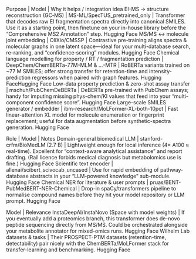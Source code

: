 Purpose | Model | Why it helps / integration idea
EI-MS → structure reconstruction (GC‐MS) | MS-ML/SpecTUS_pretrained_only | Transformer that decodes raw EI fragmentation spectra directly into canonical SMILES. Use it as a starting point, then finetune on your in-house library before the “Comprehensive MS2 Annotation” step. Hugging Face
MS/MS ↔ molecule joint embedding | OliXio/CMSSP | Contrastive pre-training aligns spectra & molecular graphs in one latent space—ideal for your multi-database search, re-ranking, and “confidence‐scoring” modules. Hugging Face
Chemical language modelling for property / RT / fragmentation prediction | DeepChem/ChemBERTa-77M-MLM & …-MTR | RoBERTa variants trained on ~77 M SMILES; offer strong transfer for retention-time and intensity-prediction regressors when paired with graph features. Hugging FaceHugging Face
Low-data property prediction & zero-shot assay transfer | mschuh/PubChemDeBERTa | DeBERTa pre-trained with PubChem assays; handy for imputing missing phys-chem/KI values that feed into your “multi-component confidence score”. Hugging Face
Large-scale SMILES generator / embedder | ibm-research/MoLFormer-XL-both-10pct | Fast linear-attention XL model for molecule enumeration or fingerprint replacement; useful for data augmentation before synthetic-spectra generation. Hugging Face

Role | Model | Notes
Domain-general biomedical LLM | stanford-crfm/BioMedLM (2.7 B) | Lightweight enough for local inference (4× A100 ≈ real-time). Excellent for “context-aware analytical assistance” and report drafting. (Rail licence forbids medical diagnosis but metabolomics use is fine.) Hugging Face
Scientific text encoder | allenai/scibert_scivocab_uncased | Use for rapid embedding of pathway‐database abstracts in your “LLM-powered knowledge” sub-module. Hugging Face
Chemical NER for literature & user prompts | pruas/BENT-PubMedBERT-NER-Chemical | Drop-in spaCy/transformers pipeline to normalise compound names before they hit your model repository or LLM prompt. Hugging Face

Model | Relevance
InstaDeepAI/InstaNovo (Space with model weights) | If you eventually add a proteomics branch, this transformer does de-novo peptide sequencing directly from MS/MS. Could be orchestrated alongside your metabolite annotator for mixed-omics runs. Hugging Face
Wilhelm Lab datasets & tasks | Their PROSPECT-PTM datasets (retention-time, detectability) pair nicely with the ChemBERTa/MoLFormer stack for transfer-learning and benchmarking. Hugging Face
